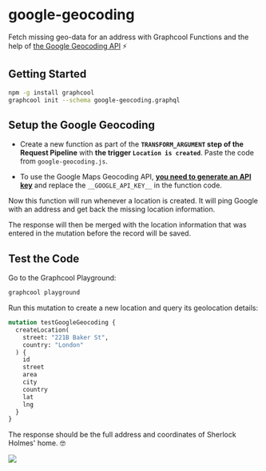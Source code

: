 # google-geocoding

Fetch missing geo-data for an address with Graphcool Functions and the help of [the Google Geocoding API](https://developers.google.com/maps/documentation/geocoding/intro) ⚡️

## Getting Started

```sh
npm -g install graphcool
graphcool init --schema google-geocoding.graphql
```

## Setup the Google Geocoding

* Create a new function as part of the **`TRANSFORM_ARGUMENT` step of the Request Pipeline** with **the trigger `Location is created`**. Paste the code from `google-geocoding.js`.

* To use the Google Maps Geocoding API, [**you need to generate an API key**](https://developers.google.com/maps/documentation/geocoding/get-api-key) and replace the `__GOOGLE_API_KEY__` in the function code.

Now this function will run whenever a location is created. It will ping Google with an address and get back the missing location information.

The response will then be merged with the location information that was entered in the mutation before the record will be saved.

## Test the Code

Go to the Graphcool Playground:

```sh
graphcool playground
```

Run this mutation to create a new location and query its geolocation details:

```graphql
mutation testGoogleGeocoding {
  createLocation(
    street: "221B Baker St",
    country: "London"
  ) {
    id
    street
    area
    city
    country
    lat
    lng
  }
}
```

The response should be the full address and coordinates of Sherlock Holmes' home. 🤓

![](http://i.imgur.com/5RHR6Ku.png)
